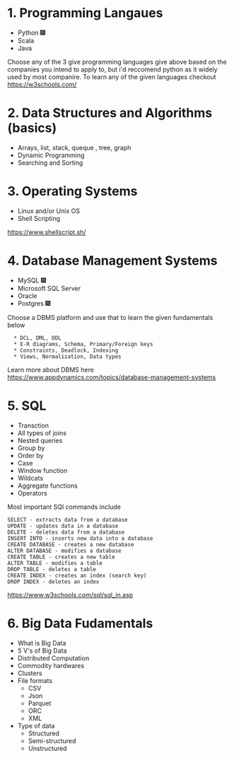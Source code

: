 # 1. Programming Langaues

* Python :fireworks:
* Scala 
* Java

Choose any of the 3 give programming languages give above based on the companies you intend to apply to, but i'd reccomend python as it widely used by most companire.
To learn any of the given languages checkout <https://w3schools.com/>

# 2. Data Structures and Algorithms (basics)

* Arrays, list, stack, queque , tree, graph
* Dynamic Programming
* Searching and Sorting

# 3. Operating Systems

* Linux and/or Unix OS
* Shell Scripting

<https://www.shellscript.sh/>

# 4. Database Management Systems

* MySQL :fireworks:
* Microsoft SQL Server
* Oracle
* Postgres :fireworks:

Choose a DBMS platform and use that to learn the given fundamentals below

      * DCL, DML, DDL
      * E-R diagrams, Schema, Primary/Foreign keys
      * Constraints, Deadlock, Indexing
      * Views, Normalization, Data types
    
Learn more about DBMS here <https://www.appdynamics.com/topics/database-management-systems>


# 5. SQL

* Transction
* All types of joins 
* Nested queries
* Group by
* Order by
* Case
* Window function
* Wildcats
* Aggregate functions
* Operators
    
Most important SQl commands include

```
SELECT - extracts data from a database
UPDATE - updates data in a database
DELETE - deletes data from a database
INSERT INTO - inserts new data into a database
CREATE DATABASE - creates a new database
ALTER DATABASE - modifies a database
CREATE TABLE - creates a new table
ALTER TABLE - modifies a table
DROP TABLE - deletes a table
CREATE INDEX - creates an index (search key)
DROP INDEX - deletes an index
```
<https://www.w3schools.com/sql/sql_in.asp>


# 6. Big Data Fudamentals

* What is Big Data
* 5 V's of Big Data
* Distributed Computation
* Commodity hardwares
* Clusters
* File formats
     * CSV
     * Json
     * Parquet
     * ORC
     * XML
* Type of data
     * Structured
     * Semi-structured
     * Unstructured
    

